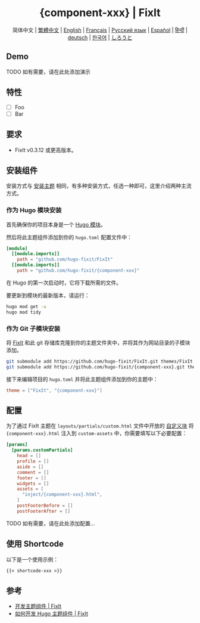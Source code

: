 <!-- markdownlint-disable-file MD033 MD041 -->
<h1 align="center">{component-xxx} | FixIt</h1>

<!-- TODO 如有需要，请在此处添加图片 -->

<div align="center" class="ignore">
  <p><!-- TODO 如有需要，请在此处添加描述 --></p>
  简体中文 |
  <a href="https://fixit.lruihao.cn/zh-cn/ecosystem/hugo-fixit/{component-xxx}/?lang=chinese_traditional">繁體中文</a> |
  <a href="/README.en.md">English</a> |
  <a href="https://fixit.lruihao.cn/ecosystem/hugo-fixit/{component-xxx}/?lang=french">Français</a> |
  <a href="https://fixit.lruihao.cn/ecosystem/hugo-fixit/{component-xxx}/?lang=russian">Русский язык</a> |
  <a href="https://fixit.lruihao.cn/ecosystem/hugo-fixit/{component-xxx}/?lang=spanish">Español</a> |
  <a href="https://fixit.lruihao.cn/ecosystem/hugo-fixit/{component-xxx}/?lang=hindi">हिन्दी</a> |
  <a href="https://fixit.lruihao.cn/ecosystem/hugo-fixit/{component-xxx}/?lang=german">deutsch</a> |
  <a href="https://fixit.lruihao.cn/ecosystem/hugo-fixit/{component-xxx}/?lang=korean">한국어</a> |
  <a href="https://fixit.lruihao.cn/ecosystem/hugo-fixit/{component-xxx}/?lang=japanese">しろうと</a>
</div>

## Demo

TODO 如有需要，请在此处添加演示

## 特性

- [ ] Foo
- [ ] Bar

## 要求

- FixIt v0.3.12 或更高版本。

## 安装组件

安装方式与 [安装主题](https://fixit.lruihao.cn/zh-cn/documentation/installation/) 相同，有多种安装方式，任选一种即可，这里介绍两种主流方式。

### 作为 Hugo 模块安装

首先确保你的项目本身是一个 [Hugo 模块](https://gohugo.io/hugo-modules/use-modules/#initialize-a-new-module)。

然后将此主题组件添加到你的 `hugo.toml` 配置文件中：

```toml
[module]
  [[module.imports]]
    path = "github.com/hugo-fixit/FixIt"
  [[module.imports]]
    path = "github.com/hugo-fixit/{component-xxx}"
```

在 Hugo 的第一次启动时，它将下载所需的文件。

要更新到模块的最新版本，请运行：

```bash
hugo mod get -u
hugo mod tidy
```

### 作为 Git 子模块安装

将 [FixIt](https://github.com/hugo-fixit) 和此 git 存储库克隆到你的主题文件夹中，并将其作为网站目录的子模块添加。

```bash
git submodule add https://github.com/hugo-fixit/FixIt.git themes/FixIt
git submodule add https://github.com/hugo-fixit/{component-xxx}.git themes/{component-xxx}
```

接下来编辑项目的 `hugo.toml` 并将此主题组件添加到你的主题中：

```toml
theme = ["FixIt", "{component-xxx}"]
```

## 配置

为了通过 FixIt 主题在 `layouts/partials/custom.html` 文件中开放的 [自定义块](https://fixit.lruihao.cn/references/blocks/) 将 `{component-xxx}.html` 注入到 `custom-assets` 中，你需要填写以下必要配置：

```toml
[params]
  [params.customPartials]
    head = []
    profile = []
    aside = []
    comment = []
    footer = []
    widgets = []
    assets = [
      "inject/{component-xxx}.html",
    ]
    postFooterBefore = []
    postFooterAfter = []
```

TODO 如有需要，请在此处添加配置...

## 使用 Shortcode

以下是一个使用示例：

```markdown
{{< shortcode-xxx >}}
```

## 参考

- [开发主题组件 | FixIt](https://fixit.lruihao.cn/contributing/components/)
- [如何开发 Hugo 主题组件 | FixIt](https://fixit.lruihao.cn/components/dev-component/)
